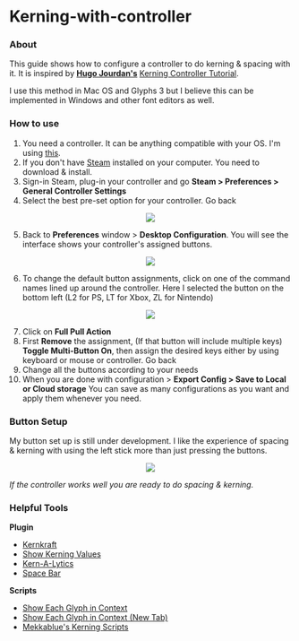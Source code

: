 # Kerning-with-controller

### **About**
This guide shows how to configure a controller to do kerning & spacing with it. It is inspired by [**Hugo Jourdan's**](https://github.com/HugoJourdan) [Kerning Controller Tutorial](https://docs.google.com/document/d/1FtsCM5Hu08y_zwmhZrpfGrsRDGifYJr5KRW-ZlnIMwM/edit).

I use this method in Mac OS and Glyphs 3 but I believe this can be implemented in Windows and other font editors as well.

### **How to use**
1. You need a controller. It can be anything compatible with your OS. I'm using [this](https://www.powera.com/p/nintendo/nintendo-switch/controllers/wired/enhanced-wired-controller-for-nintendo-switch-purple-frost-1513054-01/).
2. If you don't have [Steam](https://store.steampowered.com/about/) installed on your computer. You need to download & install.
3. Sign-in Steam, plug-in your controller and go **Steam > Preferences > General Controller Settings**
4. Select the best pre-set option for your controller. Go back
<p align="center">
<img src="https://raw.githubusercontent.com/obiobik/Kerning-with-controller/master/images/GeneralControllerSettings.jpeg">

5. Back to **Preferences** window > **Desktop Configuration**. You will see the interface shows your controller's assigned buttons.
<p align="center">
<img src="https://raw.githubusercontent.com/obiobik/Kerning-with-controller/master/images/DesktopConfigration.jpeg">

6. To change the default button assignments, click on one of the command names lined up around the controller. Here I selected the button on the bottom left (L2 for PS, LT for Xbox, ZL for Nintendo)
<p align="center">
<img src="https://raw.githubusercontent.com/obiobik/Kerning-with-controller/master/images/Desktop_Configration.jpeg?token=GHSAT0AAAAAABXL542UY4UVLCDH77X6SQ36YYE73WA">

7. Click on **Full Pull Action**
8.  First **Remove** the assignment, (If that button will include multiple keys) **Toggle Multi-Button On**, then assign the desired keys either by using keyboard or mouse or controller. Go back
9. Change all the buttons according to your needs
10. When you are done with configuration > **Export Config > Save to Local or Cloud storage** You can save as many configurations as you want and apply them whenever you need.

### **Button Setup**
My button set up is still under development. I like the experience of spacing & kerning with using the left stick more than just pressing the buttons.
<p align="center">
<img src="https://raw.githubusercontent.com/obiobik/Kerning-with-controller/master/images/Desktop_Configration.jpeg?token=GHSAT0AAAAAABXL542UY4UVLCDH77X6SQ36YYE73WA">


*If the controller works well you are ready to do spacing & kerning.*
[]()
### **Helpful Tools**
**Plugin**
* [Kernkraft](https://github.com/bBoxType/Kernkraft)
* [Show Kerning Values](https://github.com/mekkablue/KerningValues)
* [Kern-A-Lytics](https://github.com/schriftgestalt/kernalytics-rf-ext)
* [Space Bar](https://github.com/yanone/spacebar)

**Scripts**
* [Show Each Glyph in Context](https://github.com/weiweihuanghuang/wei-glyphs-scripts/blob/master/Spacing/Show%20Each%20in%20Context%20Replace.py)
* [Show Each Glyph in Context (New Tab)](https://github.com/weiweihuanghuang/wei-glyphs-scripts/blob/master/Spacing/Show%20Each%20in%20Context.py)
* [Mekkablue's Kerning Scripts](https://github.com/mekkablue/Glyphs-Scripts/tree/master/Kerning)